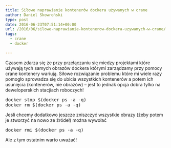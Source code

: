 ```yaml
---
title: Siłowe naprawianie kontenerów dockera używanych w crane
author: Daniel Skowroński
type: post
date: 2016-06-23T07:51:14+00:00
url: /2016/06/silowe-naprawianie-kontenerow-dockera-uzywanych-w-crane/
tags:
  - crane
  - docker

---
```

Czasem zdarza się że przy przełączaniu się miedzy projektami które używają tych samych obrazów dockera którymi zarządzamy przy pomocy crane kontenery wariują. Siłowe rozwiązanie problemu które mi wiele razy pomogło sprowadza się do ubicia wszystkich kontenerów a potem ich usunięcia (kontenerów, nie obrazów) &#8211; jest to jednak opcja dobra tylko na deweloperskich stacjiach roboczych!

<pre class="lang:sh EnlighterJSRAW " >docker stop $(docker ps -a -q)
docker rm $(docker ps -a -q)</pre>

Jeśli chcemy dodatkowo jeszcze zniszczyć wszystkie obrazy (żeby potem je stworzyć na nowo ze źródeł) można wywołać 

<pre class="lang:sh EnlighterJSRAW " >docker rmi $(docker ps -a -q)</pre>

Ale z tym ostatnim warto uważać!